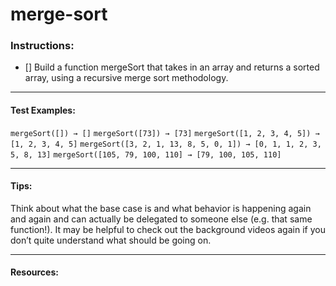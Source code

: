 # merge-sort

### Instructions:

- [] Build a function mergeSort that takes in an array and returns a sorted array, using a recursive merge sort methodology.

---

#### Test Examples:

`mergeSort([]) → []`
`mergeSort([73]) → [73]`
`mergeSort([1, 2, 3, 4, 5]) → [1, 2, 3, 4, 5]`
`mergeSort([3, 2, 1, 13, 8, 5, 0, 1]) → [0, 1, 1, 2, 3, 5, 8, 13]`
`mergeSort([105, 79, 100, 110] → [79, 100, 105, 110]`

---

#### Tips:

Think about what the base case is and what behavior is happening again and again and can actually be delegated to someone else (e.g. that same function!).
It may be helpful to check out the background videos again if you don’t quite understand what should be going on.

---

#### Resources:
